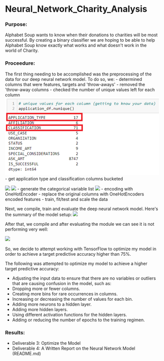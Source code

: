 # Neural_Network_Charity_Analysis

### Purpose: 
Alphabet Soup wants to know when their donations to charities will be most successful.  By creating a binary classifier we are hoping to be able to help Alphabet Soup know exactly what works and what doesn't work in the world of Charity.

### Proceedure: 
The first thing needing to be accomplished was the preprocessing of the data for our deep neural network model.
To do so, we: 
    - determined columns that were features, targets and 'throw-aways'
    - removed the 'throw-away columns
    - checked the number of unique values left for each column 
![](images/unique_values_for_original_columns.png)
    - get application type and classification columns bucketed

![](application_type_buckets.png)
![](classification_buckets.png)
    - generate the categorical variable list
![](categorical_variable_list.png)
    - encoding with OneHotEncoder
    - replace the original columns with OneHotEncoders encoded features
    - train, fit/test and scale the data
    
Next, we compile, train and evaluate the deep neural network model. Here's the summary of the model setup: 
![](Summary.png)

After that, we compile and after evaluating the module we can see it is not performing very well:

![](Evaluation_of_Nueral_Network.png)

So, we decide to attempt working with TensorFlow to optimize my model in order to achieve a target predictive accuracy higher than 75%. 

The following was attempted to optimize my model to achieve a higher target predictive accuracy:

- Adjusting the input data to ensure that there are no variables or outliers that are causing confusion in the model, such as:
- Dropping more or fewer columns.
- Creating more bins for rare occurrences in columns.
- Increasing or decreasing the number of values for each bin.
- Adding more neurons to a hidden layer.
- Adding more hidden layers.
- Using different activation functions for the hidden layers.
- Adding or reducing the number of epochs to the training regimen.
    


### Results: 

- Deliverable 3: Optimize the Model
- Deliverable 4: A Written Report on the Neural Network Model (README.md)

